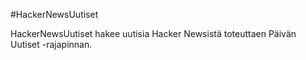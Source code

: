 #HackerNewsUutiset

HackerNewsUutiset hakee uutisia Hacker Newsistä toteuttaen Päivän Uutiset -rajapinnan. 
